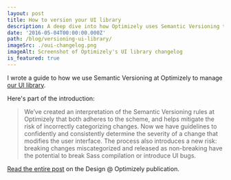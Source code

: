 ```yaml
---
layout: post
title: How to version your UI library
description: A deep dive into how Optimizely uses Semantic Versioning to release updates to their UI library.
date: '2016-05-04T00:00:00.000Z'
path: /blog/versioning-ui-library/
imageSrc: ./oui-changelog.png
imageAlt: Screenshot of Optimizely's UI library changelog
is_featured: true
---
```


I wrote a guide to how we use Semantic Versioning at Optimizely to manage [our UI library](https://github.com/optimizely/oui).

Here's part of the introduction:

> We’ve created an interpretation of the Semantic Versioning rules at Optimizely that both adheres to the scheme, and helps mitigate the risk of incorrectly categorizing changes. Now we have guidelines to confidently and consistently determine the severity of a change that modifies the user interface. The process also introduces a new risk: breaking changes miscategorized and released as non-breaking have the potential to break Sass compilation or introduce UI bugs.

[Read the entire post](https://medium.com/design-optimizely/how-to-version-your-ui-library-1c7a1b7ee23a) on the Design @ Optimizely publication.
